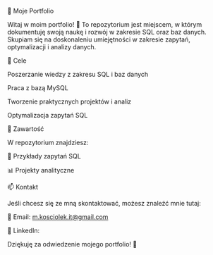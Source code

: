 📌 Moje Portfolio

Witaj w moim portfolio! 👋 To repozytorium jest miejscem, w którym dokumentuję swoją naukę i rozwój w zakresie SQL oraz baz danych. Skupiam się na doskonaleniu umiejętności w zakresie zapytań, optymalizacji i analizy danych.

🎯 Cele

Poszerzanie wiedzy z zakresu SQL i baz danych

Praca z bazą MySQL

Tworzenie praktycznych projektów i analiz

Optymalizacja zapytań SQL

📂 Zawartość

W repozytorium znajdziesz:

📌 Przykłady zapytań SQL

📊 Projekty analityczne

📫 Kontakt

Jeśli chcesz się ze mną skontaktować, możesz znaleźć mnie tutaj:

📧 Email: m.kosciolek.it@gmail.com

💼 LinkedIn: 

Dziękuję za odwiedzenie mojego portfolio! 🎉
